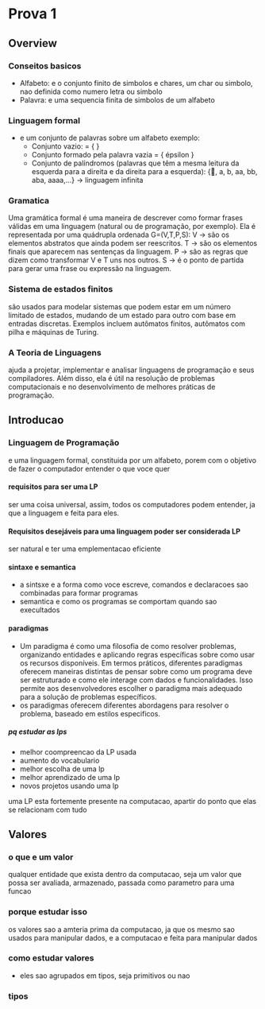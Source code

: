 # Prova 1

## Overview
### Conseitos basicos
- Alfabeto: e o conjunto finito de simbolos e chares, um char ou simbolo, nao definida como numero letra ou simbolo
- Palavra: e uma sequencia finita de simbolos de um alfabeto
### Linguagem formal
- e um conjunto de palavras sobre um alfabeto
  exemplo:
  - Conjunto vazio: = { }
  - Conjunto formado pela palavra vazia = { épsilon }
  - Conjunto de palíndromos (palavras que têm a mesma leitura da esquerda para a direita e da direita para a esquerda): {, a, b, aa, bb, aba, aaaa,...} -> linguagem infinita
### Gramatica
Uma gramática formal é uma maneira de descrever como formar frases válidas em uma linguagem (natural ou de programação, por exemplo). Ela é representada por uma quádrupla ordenada G=(V,T,P,S):
V -> são os elementos abstratos que ainda podem ser reescritos.
T -> são os elementos finais que aparecem nas sentenças da linguagem.
P -> são as regras que dizem como transformar V e T uns nos outros.
S -> é o ponto de partida para gerar uma frase ou expressão na linguagem.
### Sistema de estados finitos
são usados para modelar sistemas que podem estar em um número limitado de estados, mudando de um estado para outro com base em entradas discretas. Exemplos incluem autômatos finitos, autômatos com pilha e máquinas de Turing.
### A Teoria de Linguagens
ajuda a projetar, implementar e analisar linguagens de programação e seus compiladores. Além disso, ela é útil na resolução de problemas computacionais e no desenvolvimento de melhores práticas de programação.

## Introducao
### Linguagem de Programação
e uma linguagem formal, constituida por um alfabeto, porem com o objetivo de fazer o computador entender o que voce quer
#### requisitos para ser uma LP
ser uma coisa universal, assim, todos os computadores podem entender, ja que a linguagem e feita para eles.
#### Requisitos desejáveis para uma linguagem poder ser considerada LP
ser natural e ter uma emplementacao eficiente
#### sintaxe e semantica
- a sintsxe e a forma como voce escreve, comandos e declaracoes sao combinadas para formar programas 
- semantica e como os programas se comportam quando sao execultados
#### paradigmas
- Um paradigma é como uma filosofia de como resolver problemas, organizando entidades e aplicando regras específicas sobre como usar os recursos disponíveis. Em termos práticos, diferentes paradigmas oferecem maneiras distintas de pensar sobre como um programa deve ser estruturado e como ele interage com dados e funcionalidades. Isso permite aos desenvolvedores escolher o paradigma mais adequado para a solução de problemas específicos.
- os paradigmas oferecem diferentes abordagens para resolver o problema, baseado em estilos especificos.
##### pq estudar as lps 
- melhor coompreencao da LP usada
- aumento do vocabulario
- melhor escolha de uma lp 
- melhor aprendizado de uma lp
- novos projetos usando uma lp

uma LP esta fortemente presente na computacao, apartir do ponto que elas se relacionam com tudo

## Valores
### o que e um valor
qualquer entidade que exista dentro da computacao, seja um valor que possa ser avaliada, armazenado, passada como parametro para uma funcao
### porque estudar isso
os valores sao a amteria prima da computacao, ja que os mesmo sao usados para manipular dados, e a computacao e feita para manipular dados
### como estudar valores
- eles sao agrupados em tipos, seja primitivos ou nao
### tipos
